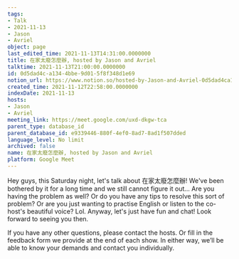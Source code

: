 ```yaml
---
tags:
- Talk
- 2021-11-13
- Jason
- Avriel
object: page
last_edited_time: 2021-11-13T14:31:00.0000000
title: 在家太廢怎麼辦, hosted by Jason and Avriel
talktime: 2021-11-13T21:00:00.0000000
id: 0d5dad4c-a134-4bbe-9d01-5f8f348d1e69
notion_url: https://www.notion.so/hosted-by-Jason-and-Avriel-0d5dad4ca1344bbe9d015f8f348d1e69
created_time: 2021-11-12T22:58:00.0000000
indexDate: 2021-11-13
hosts:
- Jason
- Avriel
meeting_link: https://meet.google.com/uxd-dkgw-tca
parent_type: database_id
parent_database_id: e9339446-880f-4ef0-8ad7-8ad1f507dded
language_level: No limit
archived: false
name: 在家太廢怎麼辦, hosted by Jason and Avriel
platform: Google Meet
---
```





Hey guys, this Saturday night, let's talk about 在家太廢怎麼辦! We've been bothered by it for a long time and we still cannot figure it out... Are you having the problem as well? Or do you have any tips to resolve this sort of problem? Or are you just wanting to practise English or listen to the co-host's beautiful voice? Lol. Anyway, let's just have fun and chat! Look forward to seeing you then. 

If you have any other questions, please contact the hosts. Or fill in the feedback form we provide at the end of each show. In either way, we’ll be able to know your demands and contact you individually.







